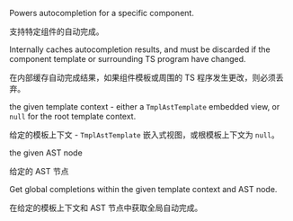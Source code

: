 Powers autocompletion for a specific component.

支持特定组件的自动完成。

Internally caches autocompletion results, and must be discarded if the component template or
surrounding TS program have changed.

在内部缓存自动完成结果，如果组件模板或周围的 TS 程序发生更改，则必须丢弃。

the given template context - either a `TmplAstTemplate` embedded view, or `null`
    for the root
template context.

给定的模板上下文 - `TmplAstTemplate` 嵌入式视图，或根模板上下文为 `null`。

the given AST node

给定的 AST 节点

Get global completions within the given template context and AST node.

在给定的模板上下文和 AST 节点中获取全局自动完成。